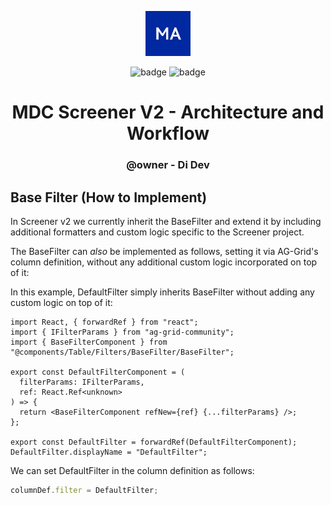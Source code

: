 <p align="center">
  <a href="https://moodys.com" rel="noopener" target="_blank"><img width="72" src="./public/assets/images/icons/logo72.png" alt="Moodys">
  </a>
</p>

<div align="center">

![badge](https://img.shields.io/static/v1.svg?label=version&message=skeleton&color=red)
![badge](https://img.shields.io/static/v1.svg?label=team&message=Digital%20Insights)

</div>
<h1 align="center">MDC Screener V2 - Architecture and Workflow</h1>
<h3 align="center">@owner - Di Dev</h3>

## Base Filter (How to Implement)

In Screener v2 we currently inherit the BaseFilter and extend it by including
additional formatters and custom logic specific to the Screener project.

The BaseFilter can _also_ be implemented as follows, setting it via AG-Grid's column definition,
without any additional custom logic incorporated on top of it:

In this example, DefaultFilter simply inherits BaseFilter without adding any custom logic on top of it:

```tsx
import React, { forwardRef } from "react";
import { IFilterParams } from "ag-grid-community";
import { BaseFilterComponent } from "@components/Table/Filters/BaseFilter/BaseFilter";

export const DefaultFilterComponent = (
  filterParams: IFilterParams,
  ref: React.Ref<unknown>
) => {
  return <BaseFilterComponent refNew={ref} {...filterParams} />;
};

export const DefaultFilter = forwardRef(DefaultFilterComponent);
DefaultFilter.displayName = "DefaultFilter";
```

We can set DefaultFilter in the column definition as follows:

```jsx
columnDef.filter = DefaultFilter;
```
